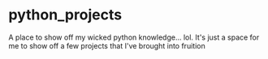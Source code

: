 # python_projects
A place to show off my wicked python knowledge... lol. It's just a space for me to show off a few projects that I've brought into fruition
